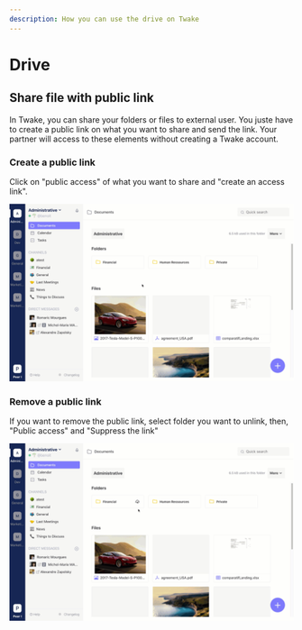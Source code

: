 ```yaml
---
description: How you can use the drive on Twake
---
```


#  Drive

## Share file with public link

In Twake, you can share your folders or files to external user. You juste have to create a public link on what you want to share and send the link. Your partner will access to these elements without creating a Twake account.

### Create a public link

Click on "public access" of what you want to share and "create an access link".

![](../../assets/public-access.gif)


### Remove a public link

If you want to remove the public link, select folder you want to unlink, then, "Public access" and "Suppress the link"

![](../../assets/sans-titre-2.gif)


